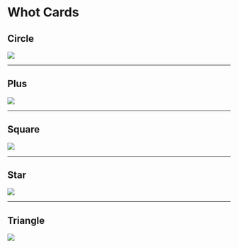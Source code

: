 # Whot Cards

## Circle

![](https://github.com/mykeels/whot-cards/blob/master/img/card-circle.png?raw=true)

---

## Plus

![](https://github.com/mykeels/whot-cards/blob/master/img/card-plus.png?raw=true)

---

## Square

![](https://github.com/mykeels/whot-cards/blob/master/img/card-square.png?raw=true)

---

## Star

![](https://github.com/mykeels/whot-cards/blob/master/img/card-star.png?raw=true)

---

## Triangle

![](https://github.com/mykeels/whot-cards/blob/master/img/card-triangle.png?raw=true)